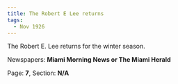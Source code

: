 ```yaml
---  
title: The Robert E Lee returns  
tags:  
  - Nov 1926  
---  
```

  
The Robert E. Lee returns for the winter season.  
  
Newspapers: **Miami Morning News or The Miami Herald**  
  
Page: **7**, Section: **N/A** 
